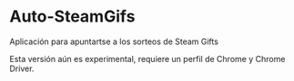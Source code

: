 # Auto-SteamGifs

Aplicación para apuntartse a los sorteos de Steam Gifts

Esta versión aún es experimental, requiere un perfil de Chrome y Chrome Driver.